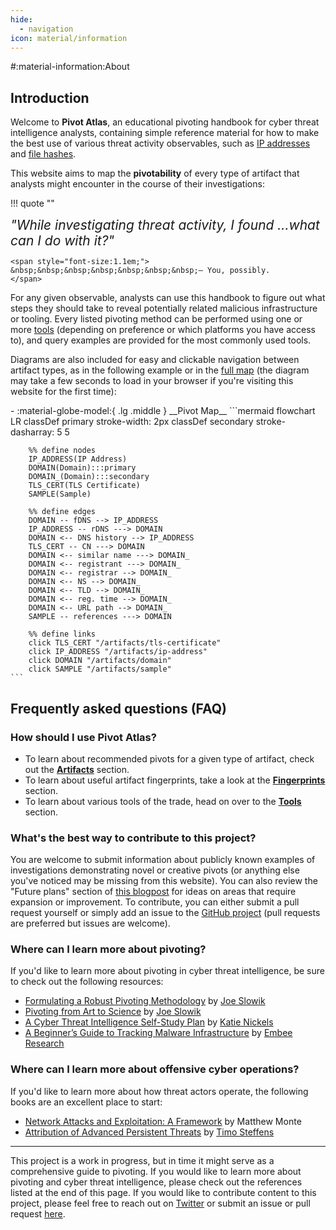 ```yaml
---
hide:
  - navigation
icon: material/information
---
```


#:material-information:About

## Introduction

Welcome to **Pivot Atlas**, an educational pivoting handbook for cyber threat intelligence analysts, containing simple reference material for how to make the best use of various threat activity observables, such as [IP addresses](/artifacts/ip-address) and [file hashes](/fingerprints#file-hash).

This website aims to map the **pivotability** of every type of artifact that analysts might encounter in the course of their investigations:

!!! quote ""
    <div class="word-flip">
		<span style="font-size:1.5em;font-style: italic;" id="word">"While investigating threat activity, I found </span>
		<span id="dynamic-word-container">
			<span style="font-size:1.5em;font-style: italic;" id="indefinite-article"></span>
			<span style="font-size:1.5em;" id="dynamic-word" class="animated-word"></span>
		</span>
		<span id="word-list" style="display: none;">
			domain,IP address,sample,file hash,certificate,user agent
		</span>
		<span style="font-size:1.5em;font-style: italic;">...what can I do with it?"</span>
	</div>
	
	<span style="font-size:1.1em;">
	&nbsp;&nbsp;&nbsp;&nbsp;&nbsp;&nbsp;&nbsp;— You, possibly.
	</span>

For any given observable, analysts can use this handbook to figure out what steps they should take to reveal potentially related malicious infrastructure or tooling. Every listed pivoting method can be performed using one or more [tools](/tools) (depending on preference or which platforms you have access to), and query examples are provided for the most commonly used tools.

Diagrams are also included for easy and clickable navigation between artifact types, as in the following example or in the [full map](/map) (the diagram may take a few seconds to load in your browser if you're visiting this website for the first time):

<div class="grid cards" markdown>
-   :material-globe-model:{ .lg .middle } __Pivot Map__
	```mermaid
	flowchart LR
		classDef primary stroke-width: 2px
		classDef secondary stroke-dasharray: 5 5
		
		%% define nodes
		IP_ADDRESS(IP Address)
		DOMAIN(Domain):::primary
		DOMAIN_(Domain):::secondary
		TLS_CERT(TLS Certificate)
		SAMPLE(Sample)
		
		%% define edges
		DOMAIN -- fDNS --> IP_ADDRESS
		IP_ADDRESS -- rDNS ---> DOMAIN
		DOMAIN <-- DNS history --> IP_ADDRESS
		TLS_CERT -- CN ---> DOMAIN
		DOMAIN <-- similar name ---> DOMAIN_
		DOMAIN <-- registrant ---> DOMAIN_
		DOMAIN <-- registrar --> DOMAIN_
		DOMAIN <-- NS --> DOMAIN_
		DOMAIN <-- TLD --> DOMAIN_
		DOMAIN <-- reg. time --> DOMAIN_
		DOMAIN <-- URL path --> DOMAIN_
		SAMPLE -- references ---> DOMAIN
		
		%% define links
		click TLS_CERT "/artifacts/tls-certificate"
		click IP_ADDRESS "/artifacts/ip-address"
		click DOMAIN "/artifacts/domain"
		click SAMPLE "/artifacts/sample"
	```
</div>

## Frequently asked questions (FAQ)

### How should I use Pivot Atlas?
* To learn about recommended pivots for a given type of artifact, check out the **[Artifacts](/artifacts)** section.
* To learn about useful artifact fingerprints, take a look at the **[Fingerprints](/fingerprints)** section.
* To learn about various tools of the trade, head on over to the **[Tools](/tools)** section.

### What's the best way to contribute to this project?
You are welcome to submit information about publicly known examples of investigations demonstrating novel or creative pivots (or anything else you've noticed may be missing from this website). You can also review the "Future plans" section of [this blogpost](/updates/2024/05/13/hello-world/) for ideas on areas that require expansion or improvement. To contribute, you can either submit a pull request yourself or simply add an issue to the [GitHub project](https://github.com/korniko98/pivot-atlas/issues/new) (pull requests are preferred but issues are welcome).

### Where can I learn more about pivoting?
If you'd like to learn more about pivoting in cyber threat intelligence, be sure to check out the following resources:

* [Formulating a Robust Pivoting Methodology](https://pylos.co/wp-content/uploads/2021/02/pivoting.pdf) by [Joe Slowik](https://twitter.com/jfslowik)
* [Pivoting from Art to Science](https://www.youtube.com/watch?v=IhUJH_mgVVk) by [Joe Slowik](https://twitter.com/jfslowik)
* [A Cyber Threat Intelligence Self-Study Plan](https://medium.com/katies-five-cents/a-cyber-threat-intelligence-self-study-plan-part-2-d04b7a529d36) by [Katie Nickels](https://twitter.com/likethecoins)
* [A Beginner’s Guide to Tracking Malware Infrastructure](https://censys.com/a-beginners-guide-to-tracking-malware-infrastructure/) by [Embee Research](https://twitter.com/embee_research)

### Where can I learn more about offensive cyber operations?
If you'd like to learn more about how threat actors operate, the following books are an excellent place to start:

* [Network Attacks and Exploitation: A Framework](https://www.wiley.com/en-us/Network+Attacks+and+Exploitation%3A+A+Framework-p-9781118987124) by Matthew Monte
* [Attribution of Advanced Persistent Threats](https://link.springer.com/book/10.1007/978-3-662-61313-9) by [Timo Steffens](https://twitter.com/Timo_Steffens)

---

This project is a work in progress, but in time it might serve as a comprehensive guide to pivoting. If you would like to learn more about pivoting and cyber threat intelligence, please check out the references listed at the end of this page. If you would like to contribute content to this project, please feel free to reach out on [Twitter](https://twitter.com/AmitaiCo) or submit an issue or pull request [here](https://github.com/korniko98/pivot-atlas).